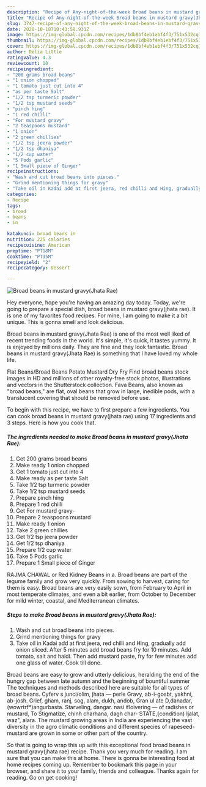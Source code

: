 ```yaml
---
description: "Recipe of Any-night-of-the-week Broad beans in mustard gravy(Jhata Rae)"
title: "Recipe of Any-night-of-the-week Broad beans in mustard gravy(Jhata Rae)"
slug: 3747-recipe-of-any-night-of-the-week-broad-beans-in-mustard-gravyjhata-rae
date: 2020-10-18T10:43:58.931Z
image: https://img-global.cpcdn.com/recipes/1db8bf4eb1ebf4f3/751x532cq70/broad-beans-in-mustard-gravyjhata-rae-recipe-main-photo.jpg
thumbnail: https://img-global.cpcdn.com/recipes/1db8bf4eb1ebf4f3/751x532cq70/broad-beans-in-mustard-gravyjhata-rae-recipe-main-photo.jpg
cover: https://img-global.cpcdn.com/recipes/1db8bf4eb1ebf4f3/751x532cq70/broad-beans-in-mustard-gravyjhata-rae-recipe-main-photo.jpg
author: Delia Little
ratingvalue: 4.3
reviewcount: 10
recipeingredient:
- "200 grams broad beans"
- "1 onion chopped"
- "1 tomato just cut into 4"
- "as per taste Salt"
- "1/2 tsp turmeric powder"
- "1/2 tsp mustard seeds"
- "pinch hing"
- "1 red chilli"
- "For mustard gravy"
- "2 teaspoons mustard"
- "1 onion"
- "2 green chillies"
- "1/2 tsp jeera powder"
- "1/2 tsp dhaniya"
- "1/2 cup water"
- "5 Pods garlic"
- "1 Small piece of Ginger"
recipeinstructions:
- "Wash and cut broad beans into pieces."
- "Grind mentioning things for gravy"
- "Take oil in Kadai add at first jeera, red chilli and Hing, gradually add onion sliced. After 5 minutes add broad beans fry for 10 minutes. Add tomato, salt and haldi. Then add mustard paste, fry for few minutes add one glass of water. Cook till done."
categories:
- Recipe
tags:
- broad
- beans
- in

katakunci: broad beans in 
nutrition: 225 calories
recipecuisine: American
preptime: "PT18M"
cooktime: "PT35M"
recipeyield: "2"
recipecategory: Dessert

---
```



![Broad beans in mustard gravy(Jhata Rae)](https://img-global.cpcdn.com/recipes/1db8bf4eb1ebf4f3/751x532cq70/broad-beans-in-mustard-gravyjhata-rae-recipe-main-photo.jpg)

Hey everyone, hope you're having an amazing day today. Today, we're going to prepare a special dish, broad beans in mustard gravy(jhata rae). It is one of my favorites food recipes. For mine, I am going to make it a bit unique. This is gonna smell and look delicious.

Broad beans in mustard gravy(Jhata Rae) is one of the most well liked of recent trending foods in the world. It's simple, it's quick, it tastes yummy. It is enjoyed by millions daily. They are fine and they look fantastic. Broad beans in mustard gravy(Jhata Rae) is something that I have loved my whole life.

Flat Beans/Broad Beans Potato Mustard Dry Fry Find broad beans stock images in HD and millions of other royalty-free stock photos, illustrations and vectors in the Shutterstock collection. Fava Beans, also known as &#34;broad beans,&#34; are flat, oval beans that grow in large, inedible pods, with a translucent covering that should be removed before use.


To begin with this recipe, we have to first prepare a few ingredients. You can cook broad beans in mustard gravy(jhata rae) using 17 ingredients and 3 steps. Here is how you cook that.

<!--inarticleads1-->

##### The ingredients needed to make Broad beans in mustard gravy(Jhata Rae):

1. Get 200 grams broad beans
1. Make ready 1 onion chopped
1. Get 1 tomato just cut into 4
1. Make ready as per taste Salt
1. Take 1/2 tsp turmeric powder
1. Take 1/2 tsp mustard seeds
1. Prepare pinch hing
1. Prepare 1 red chilli
1. Get For mustard gravy-
1. Prepare 2 teaspoons mustard
1. Make ready 1 onion
1. Take 2 green chillies
1. Get 1/2 tsp jeera powder
1. Get 1/2 tsp dhaniya
1. Prepare 1/2 cup water
1. Take 5 Pods garlic
1. Prepare 1 Small piece of Ginger


RAJMA CHAWAL or Red Kidney Beans in a. Broad beans are part of the legume family and grow very quickly. From sowing to harvest, caring for them is easy. Broad beans are very easily sown, from February to April in most temperate climates, and even a bit earlier, from October to December for mild winter, coastal, and Mediterranean climates. 

<!--inarticleads2-->

##### Steps to make Broad beans in mustard gravy(Jhata Rae):

1. Wash and cut broad beans into pieces.
1. Grind mentioning things for gravy
1. Take oil in Kadai add at first jeera, red chilli and Hing, gradually add onion sliced. After 5 minutes add broad beans fry for 10 minutes. Add tomato, salt and haldi. Then add mustard paste, fry for few minutes add one glass of water. Cook till done.


Broad beans are easy to grow and utterly delicious, heralding the end of the hungry gap between late autumn and the beginning of bountiful summer The techniques and methods described here are suitable for all types of broad beans. Cyferv s junci/olim, jhata — perle Gravy, ab-i-gosbt, yakhni, ab-josh. Grief, gham, ranj, sog, alam, dukh, andob, Gran ul ate D,danadar,(wowrtrf*)angurbasta. Starveling, dangar. nasi ifloivering — of radishes or mustard, To Stigmatize, chinh charhana, dagh char- STATE,{condition) Ijalat, waz&#34;, alara. The mustard growing areas in India are experiencing the vast diversity in the agro climatic conditions and different species of rapeseed-mustard are grown in some or other part of the country. 

So that is going to wrap this up with this exceptional food broad beans in mustard gravy(jhata rae) recipe. Thank you very much for reading. I am sure that you can make this at home. There is gonna be interesting food at home recipes coming up. Remember to bookmark this page in your browser, and share it to your family, friends and colleague. Thanks again for reading. Go on get cooking!
